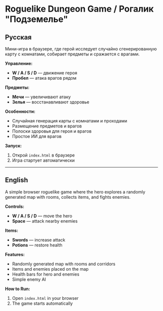 # Roguelike Dungeon Game / Рогалик "Подземелье"

## Русская

Мини-игра в браузере, где герой исследует случайно сгенерированную карту с комнатами, собирает предметы и сражается с врагами.

**Управление:**  
- **W / A / S / D** — движение героя  
- **Пробел** — атака врагов рядом  

**Предметы:**  
- **Мечи** — увеличивают атаку  
- **Зелья** — восстанавливают здоровье  

**Особенности:**  
- Случайная генерация карты с комнатами и проходами  
- Размещение предметов и врагов  
- Полоски здоровья для героя и врагов  
- Простое ИИ для врагов  

**Запуск:**  
1. Открой `index.html` в браузере  
2. Игра стартует автоматически  

---

## English

A simple browser roguelike game where the hero explores a randomly generated map with rooms, collects items, and fights enemies.

**Controls:**  
- **W / A / S / D** — move the hero  
- **Space** — attack nearby enemies  

**Items:**  
- **Swords** — increase attack  
- **Potions** — restore health  

**Features:**  
- Randomly generated map with rooms and corridors  
- Items and enemies placed on the map  
- Health bars for hero and enemies  
- Simple enemy AI  

**How to Run:**  
1. Open `index.html` in your browser  
2. The game starts automatically  
